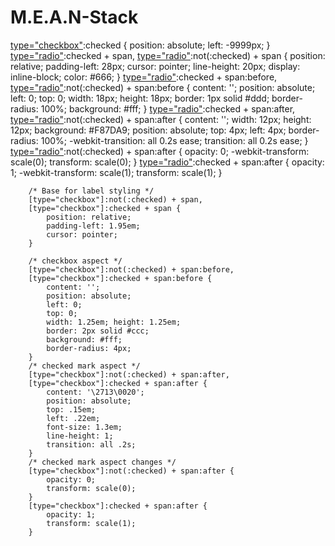 # M.E.A.N-Stack

[type="radio"]:checked,
        [type="radio"]:not(:checked),
        [type="checkbox"]:not(:checked),
        [type="checkbox"]:checked {
            position: absolute;
            left: -9999px;
        }
        [type="radio"]:checked + span,
        [type="radio"]:not(:checked) + span
        {
            position: relative;
            padding-left: 28px;
            cursor: pointer;
            line-height: 20px;
            display: inline-block;
            color: #666;
        }
        [type="radio"]:checked + span:before,
        [type="radio"]:not(:checked) + span:before {
            content: '';
            position: absolute;
            left: 0;
            top: 0;
            width: 18px;
            height: 18px;
            border: 1px solid #ddd;
            border-radius: 100%;
            background: #fff;
        }
        [type="radio"]:checked + span:after,
        [type="radio"]:not(:checked) + span:after {
            content: '';
            width: 12px;
            height: 12px;
            background: #F87DA9;
            position: absolute;
            top: 4px;
            left: 4px;
            border-radius: 100%;
            -webkit-transition: all 0.2s ease;
            transition: all 0.2s ease;
        }
        [type="radio"]:not(:checked) + span:after {
            opacity: 0;
            -webkit-transform: scale(0);
            transform: scale(0);
        }
        [type="radio"]:checked + span:after {
            opacity: 1;
            -webkit-transform: scale(1);
            transform: scale(1);
        }


        /* Base for label styling */
        [type="checkbox"]:not(:checked) + span,
        [type="checkbox"]:checked + span {
            position: relative;
            padding-left: 1.95em;
            cursor: pointer;
        }

        /* checkbox aspect */
        [type="checkbox"]:not(:checked) + span:before,
        [type="checkbox"]:checked + span:before {
            content: '';
            position: absolute;
            left: 0; 
            top: 0;
            width: 1.25em; height: 1.25em;
            border: 2px solid #ccc;
            background: #fff;
            border-radius: 4px;
        }
        /* checked mark aspect */
        [type="checkbox"]:not(:checked) + span:after,
        [type="checkbox"]:checked + span:after {
            content: '\2713\0020';
            position: absolute;
            top: .15em; 
            left: .22em;
            font-size: 1.3em;
            line-height: 1;
            transition: all .2s;
        }
        /* checked mark aspect changes */
        [type="checkbox"]:not(:checked) + span:after {
            opacity: 0;
            transform: scale(0);
        }
        [type="checkbox"]:checked + span:after {
            opacity: 1;
            transform: scale(1);
        }

